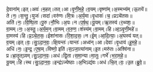 

  
दे॒वाना॑म्।इत्।अवः॑।म॒हत्।तत्।आ।वृ॒णी॒म॒हे॒।व॒यम्।वृष्णा॑म्।अ॒स्मभ्य॑म्।ऊ॒तये॑॥  
ते।नः॒।स॒न्तु॒।युजः॑।सदा॑।वरु॑णः।मि॒त्रः।अ॒र्य॒मा।वृ॒धासः॑।च॒।प्रऽचे॑तसः॥  
अति॑।नः॒।वि॒ष्पि॒ता।पु॒रु।नौ॒भिः।अ॒पः।न।प॒र्ष॒थ॒।यू॒यम्।ऋ॒तस्य॑।र॒थ्य्शः॒॥  
वा॒मम्।नः॒।अ॒स्तु॒।अ॒र्य॒म॒न्।वा॒मम्।व॒रु॒ण॒।शंस्य॑म्।वा॒मम्।हि।आ॒ऽवृ॒णी॒महे॑॥  
वा॒मस्य॑।हि।प्र॒ऽचे॒त॒सः॒।ईशा॑नासः।रि॒शा॒द॒सः॒।न।ई॒म्।आ॒दि॒त्याः॒।अ॒घस्य॑ यत्॥  
व॒यम्।इत्।वः॒।सु॒ऽदा॒न॒वः॒।क्षि॒यन्तः॑।यान्तः॑।अध्व॑न्।आ।देवाः॑।वृ॒धाय॑।हू॒म॒हे॒॥  
अधि॑।नः॒।इ॒न्द्र॒।ए॒षा॒म्।विष्णो॒ इति॑।स॒ऽजा॒त्या॑नाम्।इ॒त।मरु॑तः।अश्वि॑ना॥  
प्र।भ्रा॒तृ॒त्ऽवम्।सु॒ऽदा॒न॒वः॒।अध॑।द्वि॒ता।स॒मा॒न्या।मा॒तुः।गर्भे॑।भ॒रा॒म॒हे॒॥  
यू॒यम्।हि।स्थ।सु॒ऽदा॒न॒वः॒।इन्द्र॑ऽज्येष्ठाः।अ॒भिऽद्य॑वः।अध॑।चि॒त्।वः॒।उ॒त।ब्रु॒वे॒॥  
